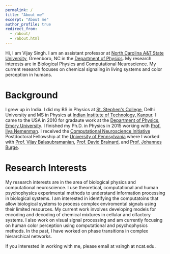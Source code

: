 ```yaml
---
permalink: /
title: "About me"
excerpt: "About me"
author_profile: true
redirect_from: 
  - /about/
  - /about.html
---
```

Hi, I am Vijay Singh. I am an assistant professor at [North Carolina A&T State University](https://www.ncat.edu), Greenboro, NC in the [Department of Physics](https://www.ncat.edu/cost/departments/physics/index.php). My research interests are in Biological Physics and Computational Neuroscience. My current research focuses on chemical signaling in living systems and color perception in humans.

Background
======
I grew up in India. I did my BS in Physics at [St. Stephen's College](https://www.ststephens.edu), Delhi University and MS in Physics at [Indian Institute of Technology, Kanpur](http://www.iitk.ac.in). I came to the USA in 2010 for gradaute work at the [Department of Physics](http://www.physics.emory.edu/home/index.html), [Emory University](http://www.emory.edu/home/index.html). I finished my Ph.D. in Physics in 2015 working with [Prof. Ilya Nemenman](https://nemenmanlab.org/~ilya/index.php/Ilya_Nemenman). I received the [Computational Neuroscience Initiative](https://cni.upenn.edu) Postdoctoral Fellowship at the [University of Pennsylvania](https://www.upenn.edu) where I worked with [Prof. Vijay Balasubramanian](https://www.sas.upenn.edu/~vbalasub/public-html/Home.html), [Prof. David Brainard](https://color.psych.upenn.edu), and [Prof. Johannes Burge](http://burgelab.psych.upenn.edu).

Research Interests
======
My research interests are in the area of biological physics and computational neuroscience. I use theoretical, computational and human psychophysics experimental methods to understand information processing in biological systems. I am interested in identifying the computatoins that allow biological systems to process complex enviromental signals using their limited resources. My current work involves developing models for encoding and decoding of chemical mixtures in cellular and olfactory systems. I also work on visual signal processing and am currently focusing on human color perception using computational and psychophysics methods. In the past, I have worked on phase transitions in complex hierarchical networks.

If you interested in working with me, please email at vsingh at ncat.edu.
